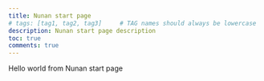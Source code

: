 ```yaml
---
title: Nunan start page
# tags: [tag1, tag2, tag3]     # TAG names should always be lowercase
description: Nunan start page description
toc: true
comments: true
---
```

Hello world from Nunan start page